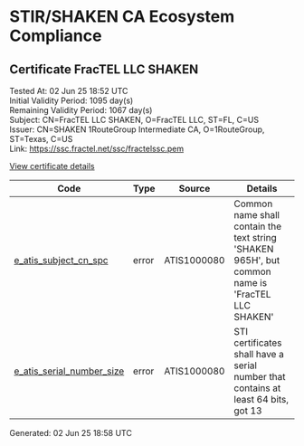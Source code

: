 # STIR/SHAKEN CA Ecosystem Compliance

## Certificate FracTEL LLC SHAKEN

Tested At: 02 Jun 25 18:52 UTC\
Initial Validity Period: 1095 day(s)\
Remaining Validity Period: 1067 day(s)\
Subject: CN=FracTEL LLC SHAKEN, O=FracTEL LLC, ST=FL, C=US\
Issuer: CN=SHAKEN 1RouteGroup Intermediate CA, O=1RouteGroup, ST=Texas, C=US\
Link: https://ssc.fractel.net/ssc/fractelssc.pem

[View certificate details](https://x509.io/?cert=MIICuTCCAl%2BgAwIBAgICEVMwCgYIKoZIzj0EAwIwYDELMAkGA1UEBhMCVVMxDjAMBgNVBAgMBVRleGFzMRQwEgYDVQQKDAsxUm91dGVHcm91cDErMCkGA1UEAwwiU0hBS0VOIDFSb3V0ZUdyb3VwIEludGVybWVkaWF0ZSBDQTAeFw0yNTA1MDUxNjQ4MTFaFw0yODA1MDQxNjQ4MTFaME0xCzAJBgNVBAYTAlVTMQswCQYDVQQIDAJGTDEUMBIGA1UECgwLRnJhY1RFTCBMTEMxGzAZBgNVBAMMEkZyYWNURUwgTExDIFNIQUtFTjBZMBMGByqGSM49AgEGCCqGSM49AwEHA0IABEyrR9uftVX6yrFzOT8ZMhqwm8v6qi9DJ2Wi8xwwiLhEy8aWunZfdV%2BIIy0rheC0cqdyFBpal0YJy9LbUT6xH9GjggEaMIIBFjAWBggrBgEFBQcBGgQKMAigBhYEOTY1SDAMBgNVHRMBAf8EAjAAMB0GA1UdDgQWBBThFAMPbTwx7DeT9c48Cjk2HbfeATAfBgNVHSMEGDAWgBSnbEgJk6C%2FQeATYXHmA%2B01hx3ugTAOBgNVHQ8BAf8EBAMCB4AwgYQGA1UdHwR9MHsweaA%2BoDyGOmh0dHBzOi8vYXV0aGVudGljYXRlLWV4dC1hcGkuaWNvbmVjdGl2LmNvbS9kb3dubG9hZC92MS9jcmyiN6Q1MDMxCzAJBgNVBAYTAlVTMQ8wDQYDVQQKDAZTVEktUEExEzARBgNVBAMMClNUSS1QQSBDUkwwFwYDVR0gBBAwDjAMBgpghkgBhv8JAQEEMAoGCCqGSM49BAMCA0gAMEUCIQDX3z5DW%2BjkBzwBkMQewj8GfC6KQ3xvPqzJydsxYNq73QIgUJ4%2BlkT5La%2B9sCABwHUtzeDhGbudkGBI7DzDMZZ2r8Q%3D)

| Code | Type | Source | Details |
|------|------|--------|---------|
| [e_atis_subject_cn_spc](../../ISSUES/e_atis_subject_cn_spc/README.md) | error | ATIS1000080 | Common name shall contain the text string 'SHAKEN 965H', but common name is 'FracTEL LLC SHAKEN' |
| [e_atis_serial_number_size](../../ISSUES/e_atis_serial_number_size/README.md) | error | ATIS1000080 | STI certificates shall have a serial number that contains at least 64 bits, got 13 |


Generated: 02 Jun 25 18:58 UTC